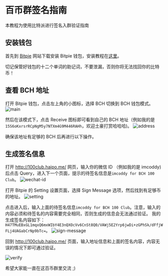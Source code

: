 # 百币群签名指南

本教程为使用比特派进行签名入群验证指南

## 安装钱包

首先到 [Bitpie](http://bitpie.com/) 网站下载安装 Bitpie 钱包，安装教程在[这里](http://docs.bitpie.com/zh_CN/latest/download/index.html)。

切记保管好钱包的十二个单词的助记词，不要泄漏，否则你将无法找回你的比特币！

## 查看 BCH 地址

打开 Bitpie 钱包，点击左上角的小图标，选择 BCH 切换到 BCH 钱包模式。
![main](./main.PNG)

然后在该模式下，点击 Receive 图标即可看到自己的 BCH 地址（例如我的是 ```15S6oKxrsrRCpNgM5y7NTXm4G9M446RAHh```，欢迎土豪打赏哈哈哈)。
![address](./address.PNG)

确保该地址有足够的 BCH 后再进行以下操作。

## 生成签名信息

打开 http://100club.haipo.me/ 网页，输入你的微信 ID （例如我的是 imcoddy) 后点击 Query，进入下一个页面，提示的待签名信息是```imcoddy for BCH 100 Club```。
![wechat-id](wechat-id.PNG)

打开 Bitpie 的 Setting 设置页面，选择 Sign Message 选项，然后找到有足够币的地址。
![setting](setting.PNG)

点击进入后，输入上面的待签名信息```imcoddy for BCH 100 Club```。注意，输入的内容必须和待签名的内容需要完全相同，否则生成的信息会无法通过验证。
我的生成签名内容如下：```H47TMuEBxGL1mqxQ6mxWIbY4E3nQXOcVv6CnSt8Q0/VAWj5E2Yrp6jwDi+zGPhSk/dFfjWFLj4UAGabCrNp9bTc=```。
![sign-message](sign-message.PNG)

回到 http://100club.haipo.me/ 页面，输入地址信息和上面的签名内容，内容无误的情况下即可通过验证。

![verify](verify.PNG)

希望大家能一直在这百币群里交流 ;)
